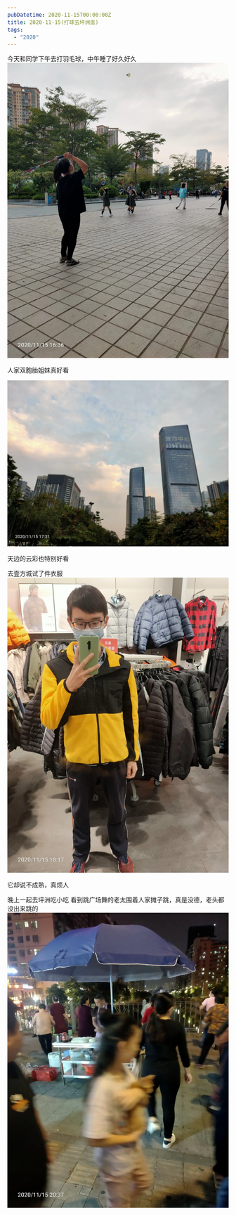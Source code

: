 ```yaml
---
pubDatetime: 2020-11-15T00:00:00Z
title: 2020-11-15(打球去坪洲逛)
tags:
  - "2020"
---
```


今天和同学下午去打羽毛球，中午睡了好久好久
![](../../img/6904315-1280d1bc38cd7c00.jpg)

人家双胞胎姐妹真好看

![](../../img/6904315-19ceea026001f0a0.jpg)

天边的云彩也特别好看

去壹方城试了件衣服![](../../img/6904315-8a8ccfefdc5d9da2.jpg)

它却说不成熟，真烦人

晚上一起去坪洲吃小吃
看到跳广场舞的老太围着人家摊子跳，真是没德，老头都没出来跳的![](../../img/6904315-a2182e6369784d75.jpg)

